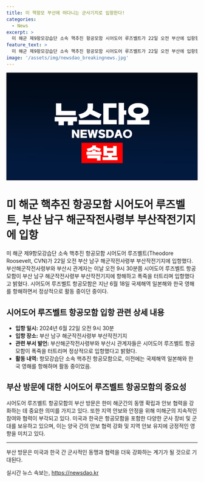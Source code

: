 ```yaml
---
title: 미 핵항모 부산에 떠다니는 군사기지로 입항한다!
categories:
  - News
excerpt: >
  미 해군 제9항모강습단 소속 핵추진 항공모함 시어도어 루즈벨트가 22일 오전 부산에 입항했다.
feature_text: >
  미 해군 제9항모강습단 소속 핵추진 항공모함 시어도어 루즈벨트가 22일 오전 부산에 입항했다.
image: '/assets/img/newsdao_breakingnews.jpg'
---
```


<p><img src="/assets/img/newsdao_breakingnews.jpg" alt="pcversion 속보" /></p>

<h1>미 해군 핵추진 항공모함 시어도어 루즈벨트, 부산 남구 해군작전사령부 부산작전기지에 입항</h1>

<p data-ke-size="size16">미 해군 제9항모강습단 소속 핵추진 항공모함 시어도어 루즈벨트(Theodore Roosevelt, CVN)가 22일 오전 부산 남구 해군작전사령부 부산작전기지에 입항했다. 부산해군작전사령부와 부산시 관계자는 이날 오전 9시 30분쯤 시어도어 루즈벨트 항공모함이 부산 남구 해군작전사령부 부산작전기지에 항해하고 폭죽을 터트리며 입항했다고 밝혔다. 시어도어 루즈벨트 항공모함은 지난 6월 18일 국제해역 일본해와 한국 영해를 항해하면서 정상적으로 활동 중이던 중이다.</p>

<h2 data-ke-size="size26">시어도어 루즈벨트 항공모함 입항 관련 상세 내용</h2>

<ul>
  <li><b>입항 일시:</b> 2024년 6월 22일 오전 9시 30분</li>
  <li><b>입항 장소:</b> 부산 남구 해군작전사령부 부산작전기지</li>
  <li><b>관련 부서 발언:</b> 부산해군작전사령부와 부산시 관계자들은 시어도어 루즈벨트 항공모함이 폭죽을 터트리며 정상적으로 입항했다고 밝혔다.</li>
  <li><b>활동 내역:</b> 항모강습단 소속 핵추진 항공모함으로, 이전에는 국제해역 일본해와 한국 영해를 항해하며 활동 중이었음.</li>
</ul>

<h2 data-ke-size="size26">부산 방문에 대한 시어도어 루즈벨트 항공모함의 중요성</h2>

<p data-ke-size="size16">시어도어 루즈벨트 항공모함의 부산 방문은 한미 해군간의 동맹 확립과 안보 협력을 강화하는 데 중요한 의미를 가지고 있다. 또한 지역 안보와 안정을 위해 미해군의 지속적인 참여와 협력이 부각되고 있다. 미국과 한국은 항공모함을 포함한 다양한 군사 장비 및 군대를 보유하고 있으며, 이는 양국 간의 안보 협력 강화 및 지역 안보 유지에 긍정적인 영향을 미치고 있다.</p>

<hr>

<p data-ke-size="size16">부산 방문은 미국과 한국 간 군사적인 동맹과 협력을 더욱 강화하는 계기가 될 것으로 기대된다.</p>
실시간 뉴스 속보는, <a href="https://newsdao.kr" rel="dofollow">https://newsdao.kr</a>


